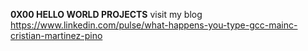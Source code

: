 **0X00 HELLO WORLD PROJECTS**
visit my blog 
https://www.linkedin.com/pulse/what-happens-you-type-gcc-mainc-cristian-martinez-pino
